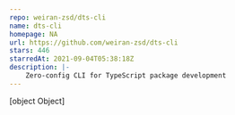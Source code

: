 ```yaml
---
repo: weiran-zsd/dts-cli
name: dts-cli
homepage: NA
url: https://github.com/weiran-zsd/dts-cli
stars: 446
starredAt: 2021-09-04T05:38:18Z
description: |-
    Zero-config CLI for TypeScript package development
---
```


[object Object]

